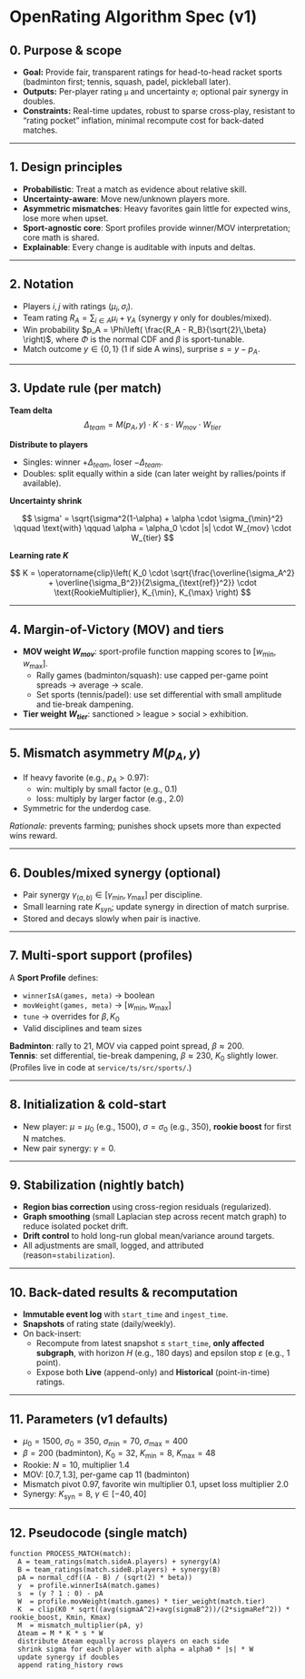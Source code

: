 # OpenRating Algorithm Spec (v1)

## 0. Purpose & scope
- **Goal:** Provide fair, transparent ratings for head-to-head racket sports (badminton first; tennis, squash, padel, pickleball later).
- **Outputs:** Per-player rating `μ` and uncertainty `σ`; optional pair synergy in doubles.
- **Constraints:** Real-time updates, robust to sparse cross-play, resistant to “rating pocket” inflation, minimal recompute cost for back-dated matches.

---

## 1. Design principles
- **Probabilistic**: Treat a match as evidence about relative skill.
- **Uncertainty-aware**: Move new/unknown players more.
- **Asymmetric mismatches**: Heavy favorites gain little for expected wins, lose more when upset.
- **Sport-agnostic core**: Sport profiles provide winner/MOV interpretation; core math is shared.
- **Explainable**: Every change is auditable with inputs and deltas.

---

## 2. Notation
- Players $i, j$ with ratings $(\mu_i, \sigma_i)$.
- Team rating $R_A = \sum_{i \in A} \mu_i + \gamma_A$ (synergy $\gamma$ only for doubles/mixed).
- Win probability $p_A = \Phi\left( \frac{R_A - R_B}{\sqrt{2}\,\beta} \right)$, where $\Phi$ is the normal CDF and $\beta$ is sport-tunable.
- Match outcome $y \in \{0,1\}$ (1 if side A wins), surprise $s = y - p_A$.

---

## 3. Update rule (per match)
**Team delta**
$$
\Delta_{team} = M(p_A,y) \cdot K \cdot s \cdot W_{mov} \cdot W_{tier}
$$

**Distribute to players**
- Singles: winner $+\Delta_{team}$, loser $-\Delta_{team}$.
- Doubles: split equally within a side (can later weight by rallies/points if available).

**Uncertainty shrink**

$$
\sigma' = \sqrt{\sigma^2(1-\alpha) + \alpha \cdot \sigma_{\min}^2}
\qquad \text{with} \qquad \alpha = \alpha_0 \cdot |s| \cdot W_{mov} \cdot W_{tier}
$$

**Learning rate $K$**

$$
K = \operatorname{clip}\left(
  K_0 \cdot \sqrt{\frac{\overline{\sigma_A^2} + \overline{\sigma_B^2}}{2\sigma_{\text{ref}}^2}} \cdot \text{RookieMultiplier},
  K_{\min},
  K_{\max}
\right)
$$

---

## 4. Margin-of-Victory (MOV) and tiers
- **MOV weight $W_{mov}$**: sport-profile function mapping scores to $[w_{\min}, w_{\max}]$.  
  - Rally games (badminton/squash): use capped per-game point spreads → average → scale.
  - Set sports (tennis/padel): use set differential with small amplitude and tie-break dampening.
- **Tier weight $W_{tier}$**: sanctioned > league > social > exhibition.

---

## 5. Mismatch asymmetry $M(p_A,y)$
- If heavy favorite (e.g., $p_A > 0.97$):  
  - win: multiply by small factor (e.g., 0.1)  
  - loss: multiply by larger factor (e.g., 2.0)
- Symmetric for the underdog case.

*Rationale:* prevents farming; punishes shock upsets more than expected wins reward.

---

## 6. Doubles/mixed synergy (optional)
- Pair synergy $\gamma_{(a,b)} \in [\gamma_{\min}, \gamma_{\max}]$ per discipline.
- Small learning rate $K_{\text{syn}}$; update synergy in direction of match surprise.
- Stored and decays slowly when pair is inactive.

---

## 7. Multi-sport support (profiles)
A **Sport Profile** defines:
- `winnerIsA(games, meta)` → boolean  
- `movWeight(games, meta)` → $[w_{\min}, w_{\max}]$  
- `tune` → overrides for $\beta, K_0$  
- Valid disciplines and team sizes

**Badminton**: rally to 21, MOV via capped point spread, $\beta \approx 200$.  
**Tennis**: set differential, tie-break dampening, $\beta \approx 230$, $K_0$ slightly lower.  
(Profiles live in code at `service/ts/src/sports/`.)

---

## 8. Initialization & cold-start
- New player: $\mu = \mu_0$ (e.g., 1500), $\sigma = \sigma_0$ (e.g., 350), **rookie boost** for first N matches.
- New pair synergy: $\gamma = 0$.

---

## 9. Stabilization (nightly batch)
- **Region bias correction** using cross-region residuals (regularized).
- **Graph smoothing** (small Laplacian step across recent match graph) to reduce isolated pocket drift.
- **Drift control** to hold long-run global mean/variance around targets.
- All adjustments are small, logged, and attributed (reason=`stabilization`).

---

## 10. Back-dated results & recomputation
- **Immutable event log** with `start_time` and `ingest_time`.
- **Snapshots** of rating state (daily/weekly).
- On back-insert:
  - Recompute from latest snapshot ≤ `start_time`, **only affected subgraph**, with horizon $H$ (e.g., 180 days) and epsilon stop $\varepsilon$ (e.g., 1 point).
  - Expose both **Live** (append-only) and **Historical** (point-in-time) ratings.

---

## 11. Parameters (v1 defaults)
- $\mu_0 = 1500$, $\sigma_0 = 350$, $\sigma_{\min} = 70$, $\sigma_{\max} = 400$  
- $\beta = 200$ (badminton), $K_0 = 32$, $K_{\min}=8$, $K_{\max}=48$  
- Rookie: $N=10$, multiplier $1.4$  
- MOV: $[0.7, 1.3]$, per-game cap 11 (badminton)  
- Mismatch pivot $0.97$, favorite win multiplier 0.1, upset loss multiplier 2.0  
- Synergy: $K_{\text{syn}}=8$, $\gamma \in [-40, 40]$

---

## 12. Pseudocode (single match)

```pseudo
function PROCESS_MATCH(match):
  A = team_ratings(match.sideA.players) + synergy(A)
  B = team_ratings(match.sideB.players) + synergy(B)
  pA = normal_cdf((A - B) / (sqrt(2) * beta))
  y  = profile.winnerIsA(match.games)
  s  = (y ? 1 : 0) - pA
  W  = profile.movWeight(match.games) * tier_weight(match.tier)
  K  = clip(K0 * sqrt((avg(sigmaA^2)+avg(sigmaB^2))/(2*sigmaRef^2)) * rookie_boost, Kmin, Kmax)
  M  = mismatch_multiplier(pA, y)
  Δteam = M * K * s * W
  distribute Δteam equally across players on each side
  shrink sigma for each player with alpha = alpha0 * |s| * W
  update synergy if doubles
  append rating_history rows
